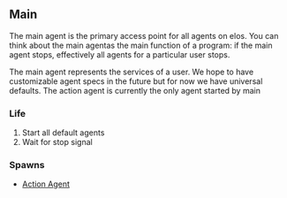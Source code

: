 Main
----

The main agent is the primary access point for all agents on elos. You can think about the main agentas the main function of a program: if the main agent stops, effectively all agents for a particular user stops.

The main agent represents the services of a user. We hope to have customizable agent specs in the future but for now we have universal defaults. The action agent is currently the only agent started by main

### Life
 1. Start all default agents
 2. Wait for stop signal

### Spawns
 * [Action Agent](action.md)
